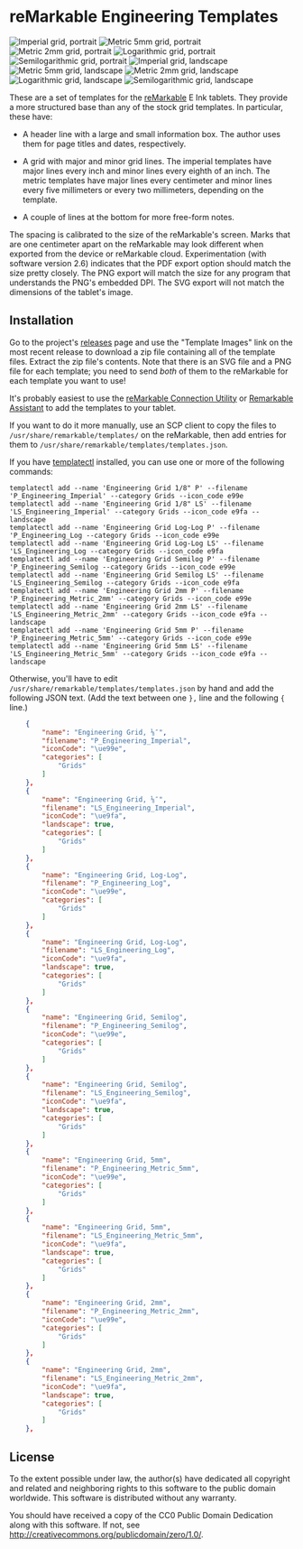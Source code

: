 reMarkable Engineering Templates
================================

![Imperial grid, portrait](https://static.aperiodic.net/remarkable-engineering/P_Engineering_Imperial-thumb.png)
![Metric 5mm grid, portrait](https://static.aperiodic.net/remarkable-engineering/P_Engineering_Metric_5mm-thumb.png)
![Metric 2mm grid, portrait](https://static.aperiodic.net/remarkable-engineering/P_Engineering_Metric_2mm-thumb.png)
![Logarithmic grid, portrait](https://static.aperiodic.net/remarkable-engineering/P_Engineering_Log-thumb.png)
![Semilogarithmic grid, portrait](https://static.aperiodic.net/remarkable-engineering/P_Engineering_Semilog-thumb.png)
![Imperial grid, landscape](https://static.aperiodic.net/remarkable-engineering/LS_Engineering_Imperial-thumb.png)
![Metric 5mm grid, landscape](https://static.aperiodic.net/remarkable-engineering/LS_Engineering_Metric_5mm-thumb.png)
![Metric 2mm grid, landscape](https://static.aperiodic.net/remarkable-engineering/LS_Engineering_Metric_2mm-thumb.png)
![Logarithmic grid, landscape](https://static.aperiodic.net/remarkable-engineering/LS_Engineering_Log-thumb.png)
![Semilogarithmic grid, landscape](https://static.aperiodic.net/remarkable-engineering/LS_Engineering_Semilog-thumb.png)

These are a set of templates for the [reMarkable][] E Ink tablets.  They
provide a more structured base than any of the stock grid templates.  In
particular, these have:

  [reMarkable]: https://remarkable.com

 * A header line with a large and small information box.  The author uses
   them for page titles and dates, respectively.
   
 * A grid with major and minor grid lines.  The imperial templates have
   major lines every inch and minor lines every eighth of an inch.  The
   metric templates have major lines every centimeter and minor lines
   every five millimeters or every two millimeters, depending on the
   template.
   
 * A couple of lines at the bottom for more free-form notes.
 
The spacing is calibrated to the size of the reMarkable's screen.  Marks
that are one centimeter apart on the reMarkable may look different when
exported from the device or reMarkable cloud.  Experimentation (with
software version 2.6) indicates that the PDF export option should match
the size pretty closely.  The PNG export will match the size for any
program that understands the PNG's embedded DPI.  The SVG export will not
match the dimensions of the tablet's image.


Installation
------------

Go to the project's [releases][] page and use the "Template Images" link
on the most recent release to download a zip file containing all of the
template files.  Extract the zip file's contents.  Note that there is an
SVG file and a PNG file for each template; you need to send *both* of them
to the reMarkable for each template you want to use!

  [releases]: https://gitlab.com/asciiphil/remarkable-engineering/-/releases

It's probably easiest to use the [reMarkable Connection Utility][RCU] or
[Remarkable Assistant][RMA] to add the templates to your tablet.

  [RMA]: https://github.com/richeymichael/remarkable-assistant
  [RCU]: http://www.davisr.me/projects/rcu/

If you want to do it more manually, use an SCP client to copy the files to
`/usr/share/remarkable/templates/` on the reMarkable, then add entries for
them to `/usr/share/remarkable/templates/templates.json`.

If you have [templatectl][] installed, you can use one or more of the
following commands:

  [templatectl]: https://github.com/PeterGrace/templatectl

    templatectl add --name 'Engineering Grid 1/8" P' --filename 'P_Engineering_Imperial' --category Grids --icon_code e99e
    templatectl add --name 'Engineering Grid 1/8" LS' --filename 'LS_Engineering_Imperial' --category Grids --icon_code e9fa --landscape
    templatectl add --name 'Engineering Grid Log-Log P' --filename 'P_Engineering_Log --category Grids --icon_code e99e
    templatectl add --name 'Engineering Grid Log-Log LS' --filename 'LS_Engineering_Log --category Grids --icon_code e9fa
    templatectl add --name 'Engineering Grid Semilog P' --filename 'P_Engineering_Semilog --category Grids --icon_code e99e
    templatectl add --name 'Engineering Grid Semilog LS' --filename 'LS_Engineering_Semilog --category Grids --icon_code e9fa
    templatectl add --name 'Engineering Grid 2mm P' --filename 'P_Engineering_Metric_2mm' --category Grids --icon_code e99e
    templatectl add --name 'Engineering Grid 2mm LS' --filename 'LS_Engineering_Metric_2mm' --category Grids --icon_code e9fa --landscape
    templatectl add --name 'Engineering Grid 5mm P' --filename 'P_Engineering_Metric_5mm' --category Grids --icon_code e99e
    templatectl add --name 'Engineering Grid 5mm LS' --filename 'LS_Engineering_Metric_5mm' --category Grids --icon_code e9fa --landscape

Otherwise, you'll have to edit
`/usr/share/remarkable/templates/templates.json` by hand and add the
following JSON text.  (Add the text between one `},` line and the
following `{` line.)

```json
    {
        "name": "Engineering Grid, ⅛″",
        "filename": "P_Engineering_Imperial",
        "iconCode": "\ue99e",
        "categories": [
            "Grids"
        ]
    },
    {
        "name": "Engineering Grid, ⅛″",
        "filename": "LS_Engineering_Imperial",
        "iconCode": "\ue9fa",
        "landscape": true,
        "categories": [
            "Grids"
        ]
    },
    {
        "name": "Engineering Grid, Log-Log",
        "filename": "P_Engineering_Log",
        "iconCode": "\ue99e",
        "categories": [
            "Grids"
        ]
    },
    {
        "name": "Engineering Grid, Log-Log",
        "filename": "LS_Engineering_Log",
        "iconCode": "\ue9fa",
        "landscape": true,
        "categories": [
            "Grids"
        ]
    },
    {
        "name": "Engineering Grid, Semilog",
        "filename": "P_Engineering_Semilog",
        "iconCode": "\ue99e",
        "categories": [
            "Grids"
        ]
    },
    {
        "name": "Engineering Grid, Semilog",
        "filename": "LS_Engineering_Semilog",
        "iconCode": "\ue9fa",
        "landscape": true,
        "categories": [
            "Grids"
        ]
    },
    {
        "name": "Engineering Grid, 5mm",
        "filename": "P_Engineering_Metric_5mm",
        "iconCode": "\ue99e",
        "categories": [
            "Grids"
        ]
    },
    {
        "name": "Engineering Grid, 5mm",
        "filename": "LS_Engineering_Metric_5mm",
        "iconCode": "\ue9fa",
        "landscape": true,
        "categories": [
            "Grids"
        ]
    },
    {
        "name": "Engineering Grid, 2mm",
        "filename": "P_Engineering_Metric_2mm",
        "iconCode": "\ue99e",
        "categories": [
            "Grids"
        ]
    },
    {
        "name": "Engineering Grid, 2mm",
        "filename": "LS_Engineering_Metric_2mm",
        "iconCode": "\ue9fa",
        "landscape": true,
        "categories": [
            "Grids"
        ]
    },
```


License
-------

To the extent possible under law, the author(s) have dedicated all
copyright and related and neighboring rights to this software to the
public domain worldwide. This software is distributed without any
warranty.

You should have received a copy of the CC0 Public Domain Dedication along
with this software. If not, see <http://creativecommons.org/publicdomain/zero/1.0/>.
